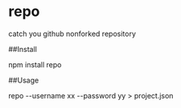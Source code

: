 # repo
catch you github nonforked repository

##Install

npm install repo

##Usage

repo --username xx --password yy > project.json
